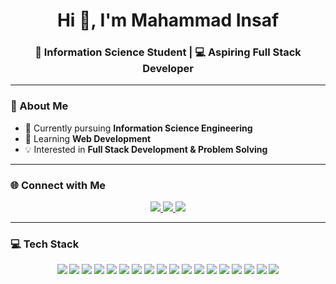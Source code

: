 <h1 align="center">Hi 👋, I'm Mahammad Insaf</h1>
<h3 align="center">🚀 Information Science Student | 💻 Aspiring Full Stack Developer </h3>

---

### 💫 About Me
- 🔭 Currently pursuing **Information Science Engineering**  
- 🌱 Learning **Web Development**  
- 💡 Interested in **Full Stack Development & Problem Solving** 

---

### 🌐 Connect with Me
<p align="center">
  <a href="https://linkedin.com/in/insaf1" target="_blank">
    <img src="https://img.shields.io/badge/LinkedIn-%230077B5.svg?&style=plastic&logo=linkedin&logoColor=white" />
  </a>
  <a href="mailto:mahammadinsaf36@gmail.com">
    <img src="https://img.shields.io/badge/Gmail-D14836?style=plastic&logo=gmail&logoColor=white" />
  </a>
  <a href="https://instagram.com/insaf__04" target="_blank">
    <img src="https://img.shields.io/badge/Instagram-%23E4405F.svg?&style=plastic&logo=instagram&logoColor=white" />
  </a>
</p>

---

### 💻 Tech Stack
<p align="center">
  
  <!-- Languages -->
  <img src="https://img.shields.io/badge/C-%2300599C.svg?style=plastic&logo=c&logoColor=white" />
  <img src="https://img.shields.io/badge/C++-%2300599C.svg?style=plastic&logo=c%2B%2B&logoColor=white" />
  <img src="https://img.shields.io/badge/Java-%23ED8B00.svg?style=plastic&logo=openjdk&logoColor=white" />
  <img src="https://img.shields.io/badge/JavaScript-%23323330.svg?style=plastic&logo=javascript&logoColor=%23F7DF1E" />
  <img src="https://img.shields.io/badge/HTML5-%23E34F26.svg?style=plastic&logo=html5&logoColor=white" />
  <img src="https://img.shields.io/badge/CSS3-%231572B6.svg?style=plastic&logo=css3&logoColor=white" />
  
  <!-- Frameworks & Tools -->
  <img src="https://img.shields.io/badge/React-%2320232a.svg?style=plastic&logo=react&logoColor=%2361DAFB" />
  <img src="https://img.shields.io/badge/Vite-%23646CFF.svg?style=plastic&logo=vite&logoColor=white" />
  <img src="https://img.shields.io/badge/TailwindCSS-%2338B2AC.svg?style=plastic&logo=tailwind-css&logoColor=white" />
  <img src="https://img.shields.io/badge/Bootstrap-%238511FA.svg?style=plastic&logo=bootstrap&logoColor=white" />
  <img src="https://img.shields.io/badge/Express.js-%23404d59.svg?style=plastic&logo=express&logoColor=%2361DAFB" />
  <img src="https://img.shields.io/badge/EJS-%23B4CA65.svg?style=plastic&logo=ejs&logoColor=black" />
  
  <!-- Databases & Tools -->
  <img src="https://img.shields.io/badge/MongoDB-%234ea94b.svg?style=plastic&logo=mongodb&logoColor=white" />
  <img src="https://img.shields.io/badge/NPM-%23CB3837.svg?style=plastic&logo=npm&logoColor=white" />
  <img src="https://img.shields.io/badge/Postman-FF6C37?style=plastic&logo=postman&logoColor=white" />
  
  <!-- Others -->
  <img src="https://img.shields.io/badge/Git-%23F05033.svg?style=plastic&logo=git&logoColor=white" />
  <img src="https://img.shields.io/badge/GitHub-%23121011.svg?style=plastic&logo=github&logoColor=white" />
  <img src="https://img.shields.io/badge/Figma-%23F24E1E.svg?style=plastic&logo=figma&logoColor=white" />
</p>
